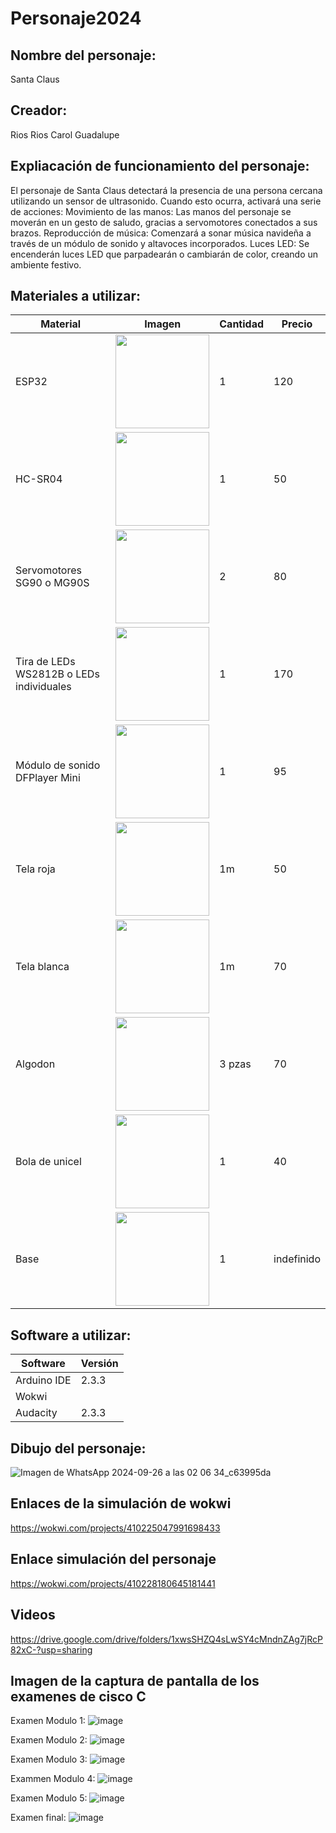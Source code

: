 # Personaje2024
## Nombre del personaje:
Santa Claus
## Creador:
Rios Rios Carol Guadalupe 
## Expliacación de funcionamiento del personaje:
El personaje de Santa Claus detectará la presencia de una persona cercana utilizando un sensor de ultrasonido. Cuando esto ocurra, activará una serie de acciones:
Movimiento de las manos: Las manos del personaje se moverán en un gesto de saludo, gracias a servomotores conectados a sus brazos.
Reproducción de música: Comenzará a sonar música navideña a través de un módulo de sonido y altavoces incorporados.
Luces LED: Se encenderán luces LED que parpadearán o cambiarán de color, creando un ambiente festivo.

## Materiales a utilizar:
|Material | Imagen | Cantidad |Precio |
|--|--|--|--|
|ESP32|<img src="https://github.com/user-attachments/assets/32e36f85-9e75-4b46-9af0-002f56633eb7" width="150"/>|1|120|
|HC-SR04|<img src="https://github.com/user-attachments/assets/9ce1ec8d-9693-4492-8e09-ec2d587b93c4" width="150"/>|1|50|
|Servomotores SG90 o MG90S|<img src="https://github.com/user-attachments/assets/c0f78d9a-c8d4-4d4b-a7f6-1887cbb1a4ab" width="150"/>|2|80|
|Tira de LEDs WS2812B o LEDs individuales|<img src="https://github.com/user-attachments/assets/2c62ea32-6399-4297-a866-6490cfb6e4cf" width="150"/>|1|170|
|Módulo de sonido DFPlayer Mini|<img src="https://github.com/user-attachments/assets/4ebffb24-e643-476a-b1f6-adb798018268" width="150"/>|1|95|
|Tela roja|<img src="https://github.com/user-attachments/assets/48ce2eaf-d0e6-4fba-9d77-3ce5dac5de6d" width="150"/>|1m|50|
|Tela blanca|<img src="https://github.com/user-attachments/assets/c437d47e-35e0-4953-abc7-fd8e4871059b" width="150"/>|1m|70|
|Algodon|<img src="https://github.com/user-attachments/assets/2eeb77f7-5cd0-4787-9f36-b394d1de48a4" width="150"/>|3 pzas|70|
|Bola de unicel|<img src="https://github.com/user-attachments/assets/97c58e7d-400b-46a4-b921-6264aa9ec342" width="150"/>|1|40|
|Base|<img src="https://github.com/user-attachments/assets/ece8562f-2aa7-4a98-9399-768fb9837a8f" width="150"/>|1|indefinido|
## Software a utilizar:
|Software | Versión |
|--|--|
|Arduino IDE |2.3.3|
|Wokwi||
|Audacity |2.3.3|

## Dibujo del personaje:
![Imagen de WhatsApp 2024-09-26 a las 02 06 34_c63995da](https://github.com/user-attachments/assets/76a31513-c406-4741-82ba-6722d0327d82)


## Enlaces de la simulación de wokwi
https://wokwi.com/projects/410225047991698433
## Enlace simulación del personaje
https://wokwi.com/projects/410228180645181441

## Videos
https://drive.google.com/drive/folders/1xwsSHZQ4sLwSY4cMndnZAg7jRcP82xC-?usp=sharing


## Imagen de la captura de pantalla de los examenes de cisco C
Examen Modulo 1:
![image](https://github.com/user-attachments/assets/6719b8ee-19e6-40a0-9524-4e23896cb06e)

Examen Modulo 2:
![image](https://github.com/user-attachments/assets/7e813ebf-e350-4e54-b52d-f95051362e01)

Examen Modulo 3:
![image](https://github.com/user-attachments/assets/05da8671-03d7-4e0f-8649-dab5ccbb8282)

Exammen Modulo 4:
![image](https://github.com/user-attachments/assets/a9497ff5-3f07-429b-b853-d4f8b11a4cad)

Examen Modulo 5:
![image](https://github.com/user-attachments/assets/c0f779ba-87ea-4666-900b-a26033a40e92)

Examen final:
![image](https://github.com/user-attachments/assets/e672bc4b-8956-41d3-a2dc-71618ea29731)

